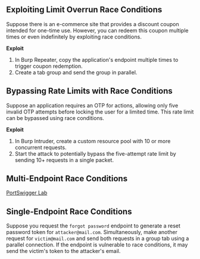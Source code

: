 ## Exploiting Limit Overrun Race Conditions

Suppose there is an e-commerce site that provides a discount coupon intended for one-time use. However, you can redeem this coupon multiple times or even indefinitely by exploiting race conditions.

**Exploit**

1. In Burp Repeater, copy the application's endpoint multiple times to trigger coupon redemption.
2. Create a tab group and send the group in parallel.

## Bypassing Rate Limits with Race Conditions

Suppose an application requires an OTP for actions, allowing only five invalid OTP attempts before locking the user for a limited time. This rate limit can be bypassed using race conditions.

**Exploit**

1. In Burp Intruder, create a custom resource pool with 10 or more concurrent requests.
2. Start the attack to potentially bypass the five-attempt rate limit by sending 10+ requests in a single packet.

## Multi-Endpoint Race Conditions

[PortSwigger Lab](https://portswigger.net/web-security/race-conditions/lab-race-conditions-multi-endpoint)

## Single-Endpoint Race Conditions

Suppose you request the `forgot password` endpoint to generate a reset password token for `attacker@mail.com`. Simultaneously, make another request for `victim@mail.com` and send both requests in a group tab using a parallel connection. If the endpoint is vulnerable to race conditions, it may send the victim's token to the attacker's email.
